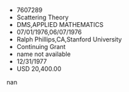 
* 7607289
* Scattering Theory
* DMS,APPLIED MATHEMATICS
* 07/01/1976,06/07/1976
* Ralph Phillips,CA,Stanford University
* Continuing Grant
*   name not available
* 12/31/1977
* USD 20,400.00

nan
